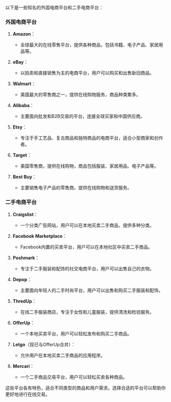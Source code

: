 以下是一些知名的外国电商平台和二手电商平台：

### 外国电商平台

1. **Amazon**：
   - 全球最大的在线零售平台，提供各种商品，包括书籍、电子产品、家居用品等。

2. **eBay**：
   - 以拍卖和直接销售为主的电商平台，用户可以购买和出售新旧商品。

3. **Walmart**：
   - 美国最大的零售商之一，提供在线购物服务，商品种类繁多。

4. **Alibaba**：
   - 主要面向批发和B2B交易的平台，连接全球买家和中国供应商。

5. **Etsy**：
   - 专注于手工艺品、复古商品和独特商品的电商平台，适合小型商家和创作者。

6. **Target**：
   - 美国零售商，提供在线购物，商品包括服装、家居用品、电子产品等。

7. **Best Buy**：
   - 主要销售电子产品的零售商，提供在线购物和送货服务。

### 二手电商平台

1. **Craigslist**：
   - 一个分类广告网站，用户可以在本地买卖二手商品，提供多种分类。

2. **Facebook Marketplace**：
   - Facebook内置的买卖平台，用户可以在本地社区中买卖二手商品。

3. **Poshmark**：
   - 专注于二手服装和配饰的社交电商平台，用户可以出售自己的衣物。

4. **Depop**：
   - 主要面向年轻人的二手时尚平台，用户可以出售和购买二手服装和配饰。

5. **ThredUp**：
   - 在线二手服装商店，专注于女性和儿童服装，提供清洗和检验服务。

6. **OfferUp**：
   - 一个本地买卖平台，用户可以轻松发布和购买二手商品。

7. **Letgo**（现已与OfferUp合并）：
   - 允许用户在本地买卖二手商品的应用程序。

8. **Mercari**：
   - 一个二手商品交易平台，用户可以轻松买卖各种商品。

这些平台各有特色，适合不同类型的商品和用户需求。选择合适的平台可以帮助你更好地进行在线交易。